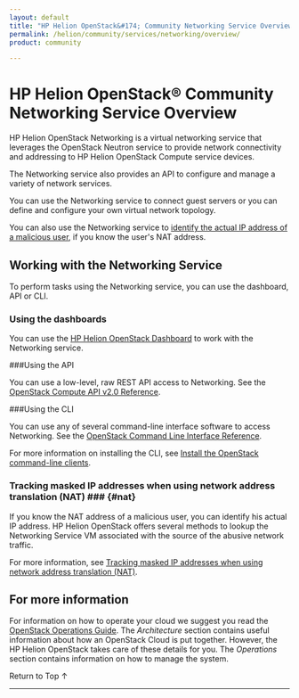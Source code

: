 ```yaml
---
layout: default
title: "HP Helion OpenStack&#174; Community Networking Service Overview"
permalink: /helion/community/services/networking/overview/
product: community

---
```

<!--PUBLISHED-->

<script>

function PageRefresh {
onLoad="window.refresh"
}

PageRefresh();

</script>

<!--
<p style="font-size: small;"> <a href="/helion/community/services/imaging/overview/">&#9664; PREV</a> | <a href="/helion/community/services/overview/">&#9650; UP</a> | <a href="/helion/community/services/object/overview/"> NEXT &#9654</a> </p>
-->

# HP Helion OpenStack&#174; Community Networking Service Overview #

<!-- modeled after HP Cloud Networking Getting Started (network.getting.started.md) -->

HP Helion OpenStack Networking is a virtual networking service that leverages the OpenStack Neutron service to provide network connectivity and addressing to HP Helion OpenStack Compute service devices.

The Networking service also provides an API to configure and manage a variety of network services.

You can use the Networking service to connect guest servers or you can define and configure your own virtual network topology.

You can also use the Networking service to [identify the actual IP address of a malicious user](#nat), if you know the user's NAT address.



## Working with the Networking Service

To perform tasks using the Networking service, you can use the dashboard, API or CLI.

### Using the dashboards<a name="UI"></a>

You can use the [HP Helion OpenStack Dashboard](/helion/community/dashboard/how-works/) to work with the Networking service.

###Using the API<a name="API"></a>
 
You can use a low-level, raw REST API access to Networking. See the [OpenStack Compute API v2.0 Reference](http://developer.openstack.org/api-ref-networking-v2.html).

###Using the CLI<a name="cli"></a>

You can use any of several command-line interface software to access Networking. See the [OpenStack Command Line Interface Reference](http://docs.openstack.org/cli-reference/content/neutronclient_commands.html).

For more information on installing the CLI, see [Install the OpenStack command-line clients](http://docs.openstack.org/user-guide/content/install_clients.html).
 
<!--

## How To's with the HP Helion OpenStack Networking Service ## {#howto}

The following lists of tasks can be performed by a user or administrator through the [HP Helion OpenStack Dashboard](/helion/community/dashboard/how-works/), the OpenStack [CLI](http://docs.openstack.org/cli-reference/content/neutronclient_commands.html) or OpenStack [API](http://developer.openstack.org/api-ref-networking-v2.html).

The administrator can work with all projects in a domain. A user can only work with projects associated with that user.-->

### Tracking masked IP addresses when using network address translation (NAT) ### {#nat}

If you know the NAT address of a malicious user, you can identify his actual IP address. HP Helion OpenStack offers several methods to lookup the Networking Service VM associated with the source of the abusive network traffic.

For more information, see [Tracking masked IP addresses when using network address translation (NAT)](/helion/community/maskedIP).

<!-- ### Working with networks ###

You can perform the following tasks:

- **Adding, modifying and removing a network** - Create, delete, and modify your network.
- **Adding, modifying and removing a port on your network** - Create, delete, and modify ports on your network.
- **Adding and removing a subnet to a network** - Create, delete, and modify subnets associated with your network, as needed.
- **Creating an external network** - Create an external network for your environment. Only an administrator can create an external network.

### Working with routers ###

You can perform the following tasks:

- **Adding and removing a network to a router** - Attach or detach a network to your router.
- **Adding, modifying or removing a router** - Add, modify or remove a router from your network.
- **Adding, modifying or removing an interface** - Add, modify or remove an interface from your router.
- **Adding and removing an external network to a router** - Attach or detach a router from an external network. -->

## For more information ##

For information on how to operate your cloud we suggest you read the [OpenStack Operations Guide](http://docs.openstack.org/ops/). The *Architecture* section contains useful information about how an OpenStack Cloud is put together. However, the HP Helion OpenStack takes care of these details for you. The *Operations* section contains information on how to manage the system.

<!-- In GA aether only?
### Adding and removing a network to a DHCP agent ###

Use the Networking service to add or remove a network from a DHCP agent.

### Adding and removing a router to an L3 agent ###

Use the Networking service to add or remove a network from an L3 agent.
-->

 <a href="#top" style="padding:14px 0px 14px 0px; text-decoration: none;"> Return to Top &#8593; </a>

----
